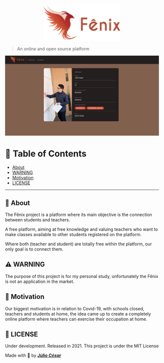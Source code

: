 <div align="center">
  <img width="250" src="./public/logo-header.png" />
</div>

> An online and open source platform

<div align="center">
  <img width="1000" src="./public/fenixproject.png"/>
</div>

# 📌 Table of Contents
- [About](#speech_balloon-About)
- [WARNING](#warning-WARNING)
- [Motivation](#love_letter-Motivation)
- [LICENSE](#blue_book-LICENSE)

---

## :speech_balloon: About
The Fênix project is a platform where its main objective is the connection between students and teachers.

A free platform, aiming at free knowledge and valuing teachers who want to make classes available to other students registered on the platform.

Where both (teacher and student) are totally free within the platform, our only goal is to connect them.

## :warning: WARNING
The purpose of this project is for my personal study, unfortunately the Fênix is ​​not an application in the market.

## :love_letter: Motivation
Our biggest motivation is in relation to Covid-19, with schools closed, teachers and students at home, the idea came up to create a completely online platform where teachers can exercise their occupation at home.


## :blue_book: LICENSE

Under development. Released in 2021. This project is under the MIT License

Made with 💜 by [***Júlio César***](https://github.com/juliocesarfs)
